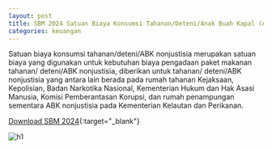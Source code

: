 ```yaml
---
layout: post
title: SBM 2024 Satuan Biaya Konsumsi Tahanan/Deteni/Anak Buah Kapal (ABK) Nonjustisia
categories: keuangan
---
```


Satuan biaya konsumsi tahanan/deteni/ABK nonjustisia merupakan satuan biaya yang digunakan untuk kebutuhan biaya pengadaan paket makanan tahanan/ deteni/ABK nonjustisia, diberikan untuk tahanan/ deteni/ABK nonjustisia yang antara lain berada pada rumah tahanan Kejaksaan, Kepolisian, Badan Narkotika Nasional, Kementerian Hukum dan Hak Asasi Manusia, Komisi Pemberantasan Korupsi, dan rumah penampungan sementara ABK nonjustisia pada Kementerian Kelautan dan Perikanan.

[Download SBM 2024](https://jdih.kemenkeu.go.id/download/8be2507a-7c39-480f-b271-88e74e59e272/2023pmkeuangan049.pdf){:target="_blank"}

![h1](https://blogger.googleusercontent.com/img/b/R29vZ2xl/AVvXsEiUwmLuD8KaiE4bMhxst1kCdsippDQEZdVCNH1wFxqFdT53ZV1Xq3xBRJdYrZZblCwwwFkTH-K1laQeaLhYN5XzNd_ANB9QjkkFgJ3oXvQS75HHDd4Q8dz-QSBzmYNvlTcJQNwVxHsfWRYTUm1_EACcj84nhOhT2ZNMmtBSOJ-e9a2plw/s1600/SBM_2024_2_Page_16.jpg)